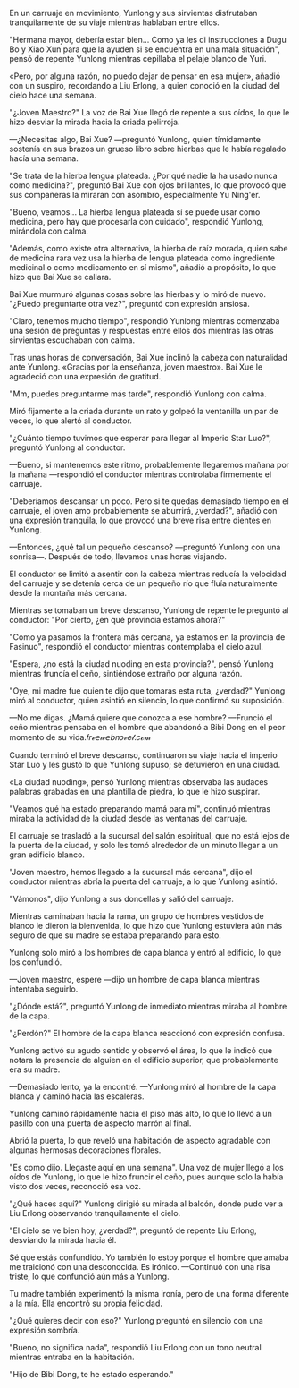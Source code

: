 
En un carruaje en movimiento, Yunlong y sus sirvientas disfrutaban tranquilamente de su viaje mientras hablaban entre ellos.

"Hermana mayor, debería estar bien... Como ya les di instrucciones a Dugu Bo y Xiao Xun para que la ayuden si se encuentra en una mala situación", pensó de repente Yunlong mientras cepillaba el pelaje blanco de Yuri.

«Pero, por alguna razón, no puedo dejar de pensar en esa mujer», añadió con un suspiro, recordando a Liu Erlong, a quien conoció en la ciudad del cielo hace una semana.

"¿Joven Maestro?" La voz de Bai Xue llegó de repente a sus oídos, lo que le hizo desviar la mirada hacia la criada pelirroja.

—¿Necesitas algo, Bai Xue? —preguntó Yunlong, quien tímidamente sostenía en sus brazos un grueso libro sobre hierbas que le había regalado hacía una semana.

"Se trata de la hierba lengua plateada. ¿Por qué nadie la ha usado nunca como medicina?", preguntó Bai Xue con ojos brillantes, lo que provocó que sus compañeras la miraran con asombro, especialmente Yu Ning'er.

"Bueno, veamos... La hierba lengua plateada sí se puede usar como medicina, pero hay que procesarla con cuidado", respondió Yunlong, mirándola con calma.

"Además, como existe otra alternativa, la hierba de raíz morada, quien sabe de medicina rara vez usa la hierba de lengua plateada como ingrediente medicinal o como medicamento en sí mismo", añadió a propósito, lo que hizo que Bai Xue se callara.

Bai Xue murmuró algunas cosas sobre las hierbas y lo miró de nuevo. "¿Puedo preguntarte otra vez?", preguntó con expresión ansiosa.

"Claro, tenemos mucho tiempo", respondió Yunlong mientras comenzaba una sesión de preguntas y respuestas entre ellos dos mientras las otras sirvientas escuchaban con calma.

Tras unas horas de conversación, Bai Xue inclinó la cabeza con naturalidad ante Yunlong. «Gracias por la enseñanza, joven maestro». Bai Xue le agradeció con una expresión de gratitud.

"Mm, puedes preguntarme más tarde", respondió Yunlong con calma.

Miró fijamente a la criada durante un rato y golpeó la ventanilla un par de veces, lo que alertó al conductor.

"¿Cuánto tiempo tuvimos que esperar para llegar al Imperio Star Luo?", preguntó Yunlong al conductor.

—Bueno, si mantenemos este ritmo, probablemente llegaremos mañana por la mañana —respondió el conductor mientras controlaba firmemente el carruaje.

"Deberíamos descansar un poco. Pero si te quedas demasiado tiempo en el carruaje, el joven amo probablemente se aburrirá, ¿verdad?", añadió con una expresión tranquila, lo que provocó una breve risa entre dientes en Yunlong.

—Entonces, ¿qué tal un pequeño descanso? ​​—preguntó Yunlong con una sonrisa—. Después de todo, llevamos unas horas viajando.

El conductor se limitó a asentir con la cabeza mientras reducía la velocidad del carruaje y se detenía cerca de un pequeño río que fluía naturalmente desde la montaña más cercana.

Mientras se tomaban un breve descanso, Yunlong de repente le preguntó al conductor: "Por cierto, ¿en qué provincia estamos ahora?"

"Como ya pasamos la frontera más cercana, ya estamos en la provincia de Fasinuo", respondió el conductor mientras contemplaba el cielo azul.

"Espera, ¿no está la ciudad nuoding en esta provincia?", pensó Yunlong mientras fruncía el ceño, sintiéndose extraño por alguna razón.

"Oye, mi madre fue quien te dijo que tomaras esta ruta, ¿verdad?" Yunlong miró al conductor, quien asintió en silencio, lo que confirmó su suposición.

—No me digas. ¿Mamá quiere que conozca a ese hombre? —Frunció el ceño mientras pensaba en el hombre que abandonó a Bibi Dong en el peor momento de su vida.𝑓𝑟ℯ𝘦𝓌𝘦𝘣𝑛𝑜𝓋𝑒𝓁.𝑐ℴ𝓂

Cuando terminó el breve descanso, continuaron su viaje hacia el imperio Star Luo y les gustó lo que Yunlong supuso; se detuvieron en una ciudad.

«La ciudad nuoding», pensó Yunlong mientras observaba las audaces palabras grabadas en una plantilla de piedra, lo que le hizo suspirar.

"Veamos qué ha estado preparando mamá para mí", continuó mientras miraba la actividad de la ciudad desde las ventanas del carruaje.

El carruaje se trasladó a la sucursal del salón espiritual, que no está lejos de la puerta de la ciudad, y solo les tomó alrededor de un minuto llegar a un gran edificio blanco.

"Joven maestro, hemos llegado a la sucursal más cercana", dijo el conductor mientras abría la puerta del carruaje, a lo que Yunlong asintió.

"Vámonos", dijo Yunlong a sus doncellas y salió del carruaje.

Mientras caminaban hacia la rama, un grupo de hombres vestidos de blanco le dieron la bienvenida, lo que hizo que Yunlong estuviera aún más seguro de que su madre se estaba preparando para esto.

Yunlong solo miró a los hombres de capa blanca y entró al edificio, lo que los confundió.

—Joven maestro, espere —dijo un hombre de capa blanca mientras intentaba seguirlo.

"¿Dónde está?", preguntó Yunlong de inmediato mientras miraba al hombre de la capa.

"¿Perdón?" El hombre de la capa blanca reaccionó con expresión confusa.

Yunlong activó su agudo sentido y observó el área, lo que le indicó que notara la presencia de alguien en el edificio superior, que probablemente era su madre.

—Demasiado lento, ya la encontré. —Yunlong miró al hombre de la capa blanca y caminó hacia las escaleras.

Yunlong caminó rápidamente hacia el piso más alto, lo que lo llevó a un pasillo con una puerta de aspecto marrón al final.

Abrió la puerta, lo que reveló una habitación de aspecto agradable con algunas hermosas decoraciones florales.

"Es como dijo. Llegaste aquí en una semana". Una voz de mujer llegó a los oídos de Yunlong, lo que le hizo fruncir el ceño, pues aunque solo la había visto dos veces, reconoció esa voz.

"¿Qué haces aquí?" Yunlong dirigió su mirada al balcón, donde pudo ver a Liu Erlong observando tranquilamente el cielo.

"El cielo se ve bien hoy, ¿verdad?", preguntó de repente Liu Erlong, desviando la mirada hacia él.

Sé que estás confundido. Yo también lo estoy porque el hombre que amaba me traicionó con una desconocida. Es irónico. —Continuó con una risa triste, lo que confundió aún más a Yunlong.

Tu madre también experimentó la misma ironía, pero de una forma diferente a la mía. Ella encontró su propia felicidad.

"¿Qué quieres decir con eso?" Yunlong preguntó en silencio con una expresión sombría.

"Bueno, no significa nada", respondió Liu Erlong con un tono neutral mientras entraba en la habitación.

"Hijo de Bibi Dong, te he estado esperando."